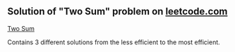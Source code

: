 ## Solution of "Two Sum" problem on [leetcode.com](http://leetcode.com)
[Two Sum](https://leetcode.com/problems/two-sum/)

Contains 3 different solutions from the less efficient to the most efficient.

